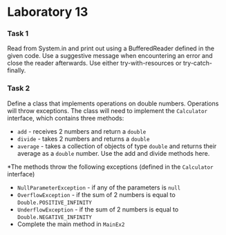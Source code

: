 # Laboratory 13

### Task 1
Read from System.in and print out using a BufferedReader defined in the given code. Use a suggestive message when encountering an error and close the reader afterwards.
Use either try-with-resources or try-catch-finally.

### Task 2

Define a class that implements operations on double numbers. Operations will throw exceptions. 
The class will need to implement the ```Calculator``` interface, which contains three methods:

* ```add``` - receives 2 numbers and return a ```double```
* ```divide``` - takes 2 numbers and returns a ```double```
* ```average``` - takes a collection of objects of type ```double``` and returns their average as a ```double``` number. Use the add and divide methods here.

*The methods throw the following exceptions (defined in the ```Calculator``` interface)
 * ```NullParameterException``` - if any of the parameters is ```null```
 * ```OverflowException``` - if the sum of 2 numbers is equal to ```Double.POSITIVE_INFINITY```
 * ```UnderflowException``` - if the sum of 2 numbers is equal to ```Double.NEGATIVE_INFINITY```
* Complete the main method in ```MainEx2```



